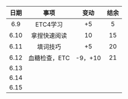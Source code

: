 | 日期 |     事项      |  变动   | 结余 |
| :--: | :-----------: | :-----: | :--: |
| 6.9  |   ETC4学习    |   +5    |  5   |
| 6.10 | 拿捏快速阅读  |   10    |  15  |
| 6.11 |   填词技巧    |   +5    |  20  |
| 6.12 | 血糖检查，ETC | -9，+10 |  21  |
| 6.13 |               |         |      |
| 6.14 |               |         |      |
| 6.15 |               |         |      |

